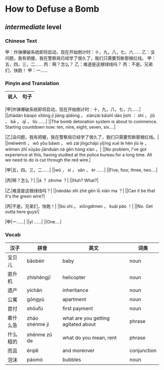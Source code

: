 # How to Defuse a Bomb
## *intermediate* level

### Chinese Text
甲：炸弹爆破系统即将启动，现在开始倒计时：十，九，八，七，六......
乙：没问题，我有把握，我在警察局已经学了很久了，我们只需要剪断那根红线。
甲：五，四，三，二......
丙：啊？怎么？
乙：难道是这根绿线吗？
丙：不是。兄弟们，快跑！
甲：一......

### Pinyin and Translation
|说人|句子|
|----|----|

|甲|炸弹爆破系统即将启动，现在开始倒计时：十，九，八，七，六......|
||zhàdàn bàopò xìtǒng jí jiāng qǐdòng ， xiànzài kāishǐ dào jìshí ： shí ， jiǔ ， bā ， qī ， liù ......|
||The bomb detonation system is about to commence. Starting countdown now: ten, nine, eight, seven, six....|

|乙|没问题，我有把握，我在警察局已经学了很久了，我们只需要剪断那根红线。|
||méiwèntí ， wǒ yǒu bǎwò ， wǒ zài jǐngchájú yǐjīng xué le hěn jiǔ le ， wǒmen zhǐ xūyào jiǎnduàn nà gēn hóng xiàn 。|
||No problem, I've got experience at this, having studied at the police bureau for a long time. All we need to do is cut through the red wire.|

|甲|五，四，三，二......|
||wǔ ， sì ， sān ， èr ......|
||Five, four, three, two....|

|丙|啊？怎么？|
||á ？ zěnme ？|
||Huh? What?|

|乙|难道是这根绿线吗？|
||nándào shì zhè gēn lǜ xiàn ma ？|
||Can it be that it's the green wire?|

|丙|不是。兄弟们，快跑！|
||bù shì 。 xiōngdimen ， kuài pǎo ！|
||No. Get outta here guys!|

|甲|一......|
||yī ......|
||One....|
### Vocab
|汉子|拼音|英文|词类|
|----|----|----|----|
|宝贝儿|bǎobèir|baby|noun|
|直升机|zhíshēngjī|helicopter|noun|
|遗产|yíchǎn|inheritance|noun|
|公寓|gōngyù|apartment|noun|
|首付|shǒufù|first payment|noun|
|着什么急|zháo shénme jí|what are you getting agitated about|phrase|
|什么租的|shénme zū de|what do you mean, rent|phrase|
|而且|érqiě|and moreover|conjunction|
|泡沫|pàomò|bubbles|noun|